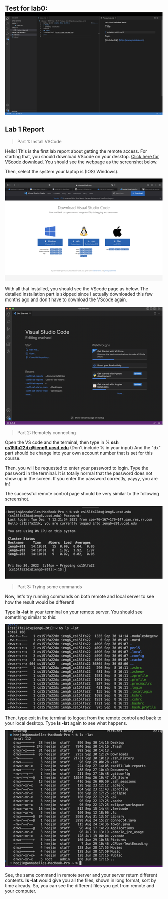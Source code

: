 Test for lab0:
![Image](screenshot.jpg)
----
## Lab 1 Report
> Part 1: Install VSCode

Hello! This is the first lab report about getting the remote access. For starting that, you should download VScode on your desktop. [Click here for VScode download](https://www.youtube.com). You should see the webpage as the screenshot below. 

Then, select the system your laptop is (IOS/ Windows).

![Image](step1.jpg)

With all that installed, you should see the VScode page as below. The detailed installation part is skipped since I actually downloaded this few months ago and don't have to download the VScode again.

![Image](step2.jpg)

> Part 2: Remotely connecting

Open the VS code and the terminal, then type in % **ssh cs15lfa22dx@ieng6.ucsd.edu** (Don't include % in your input) And the "dx" part should be change into your own account number that is set for this course.

Then, you will be requested to enter your password to login. Type the password in the terminal. It is totally normal that the password does not show up in the screen. If you enter the password correctly, yayyy, you are in!

The successful remote control page should be very similar to the following screenshot.

![Image](step3.jpg)

> Part 3: Trying some commands

Now, let's try running commands on both remote and local server to see how the result would be different!

Type **ls -lat** in your terminal on your remote server. You should see something similar to this:

![Image](step4.jpg)

Then, type exit in the terminal to logout from the remote control and back to your local desktop. Type **ls -lat** again to see what happens.

![Image](step5.jpg)

See, the same command in remote server and your server return different contents. **ls -lat** would give you all the files, shown in long format, sort by time already. So, you can see the different files you get from remote and your computer.


